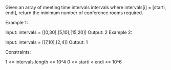 Given an array of meeting time intervals intervals where intervals[i] = [starti, endi], return the minimum number of conference rooms required.

 

Example 1:

  Input: intervals = [[0,30],[5,10],[15,20]]
  Output: 2
Example 2:

  Input: intervals = [[7,10],[2,4]]
  Output: 1
 

Constraints:

  1 <= intervals.length <= 10^4
  0 <= starti < endi <= 10^6
